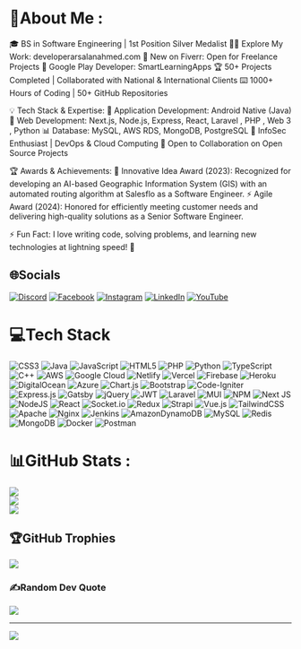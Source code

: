 # 💫About Me :

🎓 BS in Software Engineering | 1st Position Silver Medalist
👨‍💻 Explore My Work: developerarsalanahmed.com
🌟 New on Fiverr: Open for Freelance Projects
📱 Google Play Developer: SmartLearningApps
🏆 50+ Projects Completed | Collaborated with National & International Clients
⌨️ 1000+ Hours of Coding | 50+ GitHub Repositories

💡 Tech Stack & Expertise:
📱 Application Development: Android Native (Java)
🚀 Web Development: Next.js, Node.js, Express, React, Laravel , PHP , Web 3 , Python
📊 Database: MySQL, AWS RDS, MongoDB, PostgreSQL
🔐 InfoSec Enthusiast | DevOps & Cloud Computing
🤝 Open to Collaboration on Open Source Projects

🏆 Awards & Achievements:
🥇 Innovative Idea Award (2023): Recognized for developing an AI-based Geographic Information System (GIS) with an automated routing algorithm at Salesflo as a Software Engineer.
⚡ Agile Award (2024): Honored for efficiently meeting customer needs and delivering high-quality solutions as a Senior Software Engineer.

⚡ Fun Fact: I love writing code, solving problems, and learning new technologies at lightning speed! 🚀

## 🌐Socials

[![Discord](https://img.shields.io/badge/Discord-%237289DA.svg?logo=discord&logoColor=white)](htttps://discord.gg/https://discord.com/invite/wpqvsWCF) [![Facebook](https://img.shields.io/badge/Facebook-%231877F2.svg?logo=Facebook&logoColor=white)](https://facebook.com/https://web.facebook.com/Arsolangi786) [![Instagram](https://img.shields.io/badge/Instagram-%23E4405F.svg?logo=Instagram&logoColor=white)](https://instagram.com/https://www.instagram.com/solangi_arsalan/) [![LinkedIn](https://img.shields.io/badge/LinkedIn-%230077B5.svg?logo=linkedin&logoColor=white)](https://linkedin.com/in/https://www.linkedin.com/in/arsalan-ahmed-6b5536172/) [![YouTube](https://img.shields.io/badge/YouTube-%23FF0000.svg?logo=YouTube&logoColor=white)](https://youtube.com/c/https://www.youtube.com/@Arsalan-Ahmed-Solangi)

# 💻Tech Stack

![CSS3](https://img.shields.io/badge/css3-%231572B6.svg?style=flat&logo=css3&logoColor=white) ![Java](https://img.shields.io/badge/java-%23ED8B00.svg?style=flat&logo=java&logoColor=white) ![JavaScript](https://img.shields.io/badge/javascript-%23323330.svg?style=flat&logo=javascript&logoColor=%23F7DF1E) ![HTML5](https://img.shields.io/badge/html5-%23E34F26.svg?style=flat&logo=html5&logoColor=white) ![PHP](https://img.shields.io/badge/php-%23777BB4.svg?style=flat&logo=php&logoColor=white) ![Python](https://img.shields.io/badge/python-3670A0?style=flat&logo=python&logoColor=ffdd54) ![TypeScript](https://img.shields.io/badge/typescript-%23007ACC.svg?style=flat&logo=typescript&logoColor=white) ![C++](https://img.shields.io/badge/c++-%2300599C.svg?style=flat&logo=c%2B%2B&logoColor=white) ![AWS](https://img.shields.io/badge/AWS-%23FF9900.svg?style=flat&logo=amazon-aws&logoColor=white) ![Google Cloud](https://img.shields.io/badge/Google%20Cloud-%234285F4.svg?style=flat&logo=google-cloud&logoColor=white) ![Netlify](https://img.shields.io/badge/netlify-%23000000.svg?style=flat&logo=netlify&logoColor=#00C7B7) ![Vercel](https://img.shields.io/badge/vercel-%23000000.svg?style=flat&logo=vercel&logoColor=white) ![Firebase](https://img.shields.io/badge/firebase-%23039BE5.svg?style=flat&logo=firebase) ![Heroku](https://img.shields.io/badge/heroku-%23430098.svg?style=flat&logo=heroku&logoColor=white) ![DigitalOcean](https://img.shields.io/badge/DigitalOcean-%230167ff.svg?style=flat&logo=digitalOcean&logoColor=white) ![Azure](https://img.shields.io/badge/azure-%230072C6.svg?style=flat&logo=azure-devops&logoColor=white) ![Chart.js](https://img.shields.io/badge/chart.js-F5788D.svg?style=flat&logo=chart.js&logoColor=white) ![Bootstrap](https://img.shields.io/badge/bootstrap-%23563D7C.svg?style=flat&logo=bootstrap&logoColor=white) ![Code-Igniter](https://img.shields.io/badge/CodeIgniter-%23EF4223.svg?style=flat&logo=codeIgniter&logoColor=white) ![Express.js](https://img.shields.io/badge/express.js-%23404d59.svg?style=flat&logo=express&logoColor=%2361DAFB) ![Gatsby](https://img.shields.io/badge/Gatsby-%23663399.svg?style=flat&logo=gatsby&logoColor=white) ![jQuery](https://img.shields.io/badge/jquery-%230769AD.svg?style=flat&logo=jquery&logoColor=white) ![JWT](https://img.shields.io/badge/JWT-black?style=flat&logo=JSON%20web%20tokens) ![Laravel](https://img.shields.io/badge/laravel-%23FF2D20.svg?style=flat&logo=laravel&logoColor=white) ![MUI](https://img.shields.io/badge/MUI-%230081CB.svg?style=flat&logo=material-ui&logoColor=white) ![NPM](https://img.shields.io/badge/NPM-%23000000.svg?style=flat&logo=npm&logoColor=white) ![Next JS](https://img.shields.io/badge/Next-black?style=flat&logo=next.js&logoColor=white) ![NodeJS](https://img.shields.io/badge/node.js-6DA55F?style=flat&logo=node.js&logoColor=white) ![React](https://img.shields.io/badge/react-%2320232a.svg?style=flat&logo=react&logoColor=%2361DAFB) ![Socket.io](https://img.shields.io/badge/Socket.io-black?style=flat&logo=socket.io&badgeColor=010101) ![Redux](https://img.shields.io/badge/redux-%23593d88.svg?style=flat&logo=redux&logoColor=white) ![Strapi](https://img.shields.io/badge/strapi-%232E7EEA.svg?style=flat&logo=strapi&logoColor=white) ![Vue.js](https://img.shields.io/badge/vuejs-%2335495e.svg?style=flat&logo=vuedotjs&logoColor=%234FC08D) ![TailwindCSS](https://img.shields.io/badge/tailwindcss-%2338B2AC.svg?style=flat&logo=tailwind-css&logoColor=white) ![Apache](https://img.shields.io/badge/apache-%23D42029.svg?style=flat&logo=apache&logoColor=white) ![Nginx](https://img.shields.io/badge/nginx-%23009639.svg?style=flat&logo=nginx&logoColor=white) ![Jenkins](https://img.shields.io/badge/jenkins-%232C5263.svg?style=flat&logo=jenkins&logoColor=white) ![AmazonDynamoDB](https://img.shields.io/badge/Amazon%20DynamoDB-4053D6?style=flat&logo=Amazon%20DynamoDB&logoColor=white) ![MySQL](https://img.shields.io/badge/mysql-%2300f.svg?style=flat&logo=mysql&logoColor=white) ![Redis](https://img.shields.io/badge/redis-%23DD0031.svg?style=flat&logo=redis&logoColor=white) ![MongoDB](https://img.shields.io/badge/MongoDB-%234ea94b.svg?style=flat&logo=mongodb&logoColor=white) ![Docker](https://img.shields.io/badge/docker-%230db7ed.svg?style=flat&logo=docker&logoColor=white) ![Postman](https://img.shields.io/badge/Postman-FF6C37?style=flat&logo=postman&logoColor=white)

# 📊GitHub Stats :

![](https://github-readme-stats.vercel.app/api?username=Arsalan-Ahmed-Solangi&theme=react&hide_border=true&include_all_commits=true&count_private=false)<br/>
![](https://github-readme-streak-stats.herokuapp.com/?user=Arsalan-Ahmed-Solangi&theme=react&hide_border=true)<br/>
![](https://github-readme-stats.vercel.app/api/top-langs/?username=Arsalan-Ahmed-Solangi&theme=react&hide_border=true&include_all_commits=true&count_private=false&layout=compact)

## 🏆GitHub Trophies

![](https://github-trophies.vercel.app/?username=Arsalan-Ahmed-Solangi&theme=juicyfresh&no-frame=true&no-bg=true&margin-w=4)

### ✍️Random Dev Quote

![](https://quotes-github-readme.vercel.app/api?type=vetical&theme=tokyonight)

---

[![](https://visitcount.itsvg.in/api?id=Arsalan-Ahmed-Solangi&icon=6&color=1)](https://visitcount.itsvg.in)
